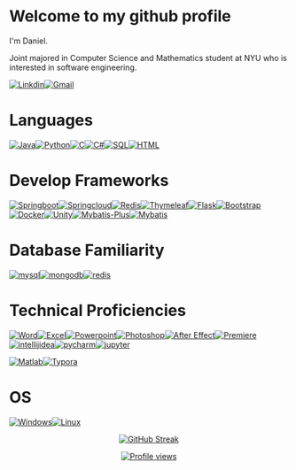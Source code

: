 # Welcome to my github profile

I'm Daniel.

Joint majored in Computer Science and Mathematics student at NYU who is interested in software engineering.

[![Linkdin](https://img.shields.io/badge/Linkdin-blue?style=for-the-badge&logo=linkedin)](https://www.linkedin.com/in/yiming-chen-b8447122a/)[![Gmail](https://img.shields.io/badge/Gmail-D14836?style=for-the-badge&logo=gmail&logoColor=white)](mailto:danielatlas3455@gmail.com)

# Languages

[![Java](https://img.shields.io/badge/java-black?style=for-the-badge&logo=openjdk)](https://github.com/Spectraorder)[![Python](https://img.shields.io/badge/python-black?style=for-the-badge&logo=python)](https://github.com/Spectraorder)[![C](https://img.shields.io/badge/c-black?style=for-the-badge&logo=c)](https://github.com/Spectraorder)[![C#](https://img.shields.io/badge/C%23-black?style=for-the-badge&logo=csharp)](https://github.com/Spectraorder)[![SQL](https://img.shields.io/badge/sql-black?style=for-the-badge&logo=mysql)](https://github.com/Spectraorder)[![HTML](https://img.shields.io/badge/html-black?style=for-the-badge&logo=html5)](https://github.com/Spectraorder)

# Develop Frameworks
[![Springboot](https://img.shields.io/badge/springboot-black?style=for-the-badge&logo=springboot)](https://github.com/Spectraorder)[![Springcloud](https://img.shields.io/badge/springcloud-black?style=for-the-badge&logo=spring)](https://github.com/Spectraorder)[![Redis](https://img.shields.io/badge/redis-black?style=for-the-badge&logo=redis)](https://github.com/Spectraorder)[![Thymeleaf](https://img.shields.io/badge/thymeleaf-black?style=for-the-badge&logo=thymeleaf)](https://github.com/Spectraorder)[![Flask](https://img.shields.io/badge/flask-black?style=for-the-badge&logo=flask)](https://github.com/Spectraorder)[![Bootstrap](https://img.shields.io/badge/bootstrap-black?style=for-the-badge&logo=bootstrap)](https://github.com/Spectraorder)[![Docker](https://img.shields.io/badge/docker-black?style=for-the-badge&logo=docker)](https://github.com/Spectraorder)[![Unity](https://img.shields.io/badge/unity-black?style=for-the-badge&logo=unity)](https://github.com/Spectraorder)[![Mybatis-Plus](https://img.shields.io/badge/mybatis%20plus-black?style=for-the-badge)](https://github.com/Spectraorder)[![Mybatis](https://img.shields.io/badge/mybatis-black?style=for-the-badge)](https://github.com/Spectraorder)

# Database Familiarity

[![mysql](https://img.shields.io/badge/mysql-black?style=for-the-badge&logo=mysql)](https://github.com/Spectraorder)[![mongodb](https://img.shields.io/badge/mongodb-black?style=for-the-badge&logo=mongodb)](https://github.com/Spectraorder)[![redis](https://img.shields.io/badge/redis-black?style=for-the-badge&logo=redis)](https://github.com/Spectraorder)

# Technical Proficiencies

[![Word](https://img.shields.io/badge/word-blue?style=for-the-badge&logo=microsoftword)](https://github.com/Spectraorder)[![Excel](https://img.shields.io/badge/excel-darkgreen?style=for-the-badge&logo=microsoftexcel)](https://github.com/Spectraorder)[![Powerpoint](https://img.shields.io/badge/powerpoint-red?style=for-the-badge&logo=microsoftpowerpoint)](https://github.com/Spectraorder)[![Photoshop](https://img.shields.io/badge/photoshop-darkblue?style=for-the-badge&logo=adobephotoshop)](https://github.com/Spectraorder)[![After Effect](https://img.shields.io/badge/after%20effects-blueviolet?style=for-the-badge&logo=adobeaftereffects)](https://github.com/Spectraorder)[![Premiere](https://img.shields.io/badge/premiere-blueviolet?style=for-the-badge&logo=adobepremierepro)](https://github.com/Spectraorder)[![intellijidea](https://img.shields.io/badge/intellijidea-black?style=for-the-badge&logo=intellijidea)](https://github.com/Spectraorder)[![pycharm](https://img.shields.io/badge/pycharm-black?style=for-the-badge&logo=pycharm)](https://github.com/Spectraorder)[![jupyter](https://img.shields.io/badge/jupyter-black?style=for-the-badge&logo=jupyter)](https://github.com/Spectraorder)

[![Matlab](https://img.shields.io/badge/matlab-blue?style=for-the-badge)](https://github.com/Spectraorder)[![Typora](https://img.shields.io/badge/typora-grey?style=for-the-badge)](https://github.com/Spectraorder)

# OS

[![Windows](https://img.shields.io/badge/Windows-black?style=for-the-badge&logo=Windows)](https://github.com/Spectraorder)[![Linux](https://img.shields.io/badge/linux-black?style=for-the-badge&logo=Linux)](https://github.com/Spectraorder)

<p align="center">
  <a href="https://git.io/streak-stats"><img src="https://streak-stats.demolab.com?user=Spectraorder&theme=gruvbox-duo&hide_border=true&border_radius=5&card_width=800&type=png" alt="GitHub Streak" /></a>
</p>

<p align="center">   <a href="https://github.com/Spectraorder">     <img src="https://komarev.com/ghpvc/?username=Spectraorder" alt="Profile views">   </a> </p>
